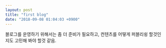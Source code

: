 ```yaml
---
layout: post
title: "first blog"
date: "2018-09-08 01:04:03 +0900"
---
```


블로그를 운영하기 위해서는 좀 더 준비가 필요하고, 컨텐츠를 어떻게 퍼블리슁 할것인지도 고민해 봐야 할것 같음.
